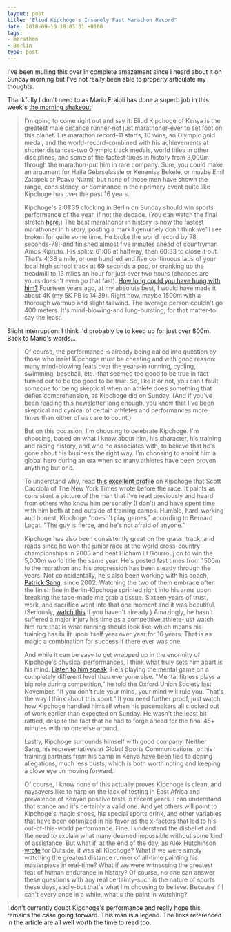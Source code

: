 ```yaml
---
layout: post
title: "Eliud Kipchoge's Insanely Fast Marathon Record"
date: 2018-09-19 18:03:31 +0100
tags:
- marathon
- Berlin
type: post
---
```


I've been mulling this over in complete amazement since I heard about it on Sunday morning but I've not really been able to properly articulate my thoughts.

Thankfully I don't need to as Mario Fraioli has done a superb job in this week's [the morning shakeout](https://mailchi.mp/themorningshakeout/the-morning-shakeout-issue-149):

> I'm going to come right out and say it: Eliud Kipchoge of Kenya is the greatest male distance runner-not just marathoner-ever to set foot on this planet. His marathon record-11 starts, 10 wins, an Olympic gold medal, and the world-record-combined with his achievements at shorter distances-two Olympic track medals, world titles in other disciplines, and some of the fastest times in history from 3,000m through the marathon-put him in rare company. Sure, you could make an argument for Haile Gebrselassie or Kenenisa Bekele, or maybe Emil Zatopek or Paavo Nurmi, but none of those men have shown the range, consistency, or dominance in their primary event quite like Kipchoge has over the past 16 years.
>
> Kipchoge's 2:01:39 clocking in Berlin on Sunday should win sports performance of the year, if not the decade. (You can watch the final stretch [here](https://www.facebook.com/berlinmarathon/videos/249530489042411/).) The best marathoner in history is now the fastest marathoner in history, posting a mark I genuinely don't think we'll see broken for quite some time. He broke the world record by 78 seconds-78!-and finished almost five minutes ahead of countryman Amos Kipruto. His splits: 61:06 at halfway, then 60:33 to close it out. That's 4:38 a mile, or one hundred and five continuous laps of your local high school track at 69 seconds a pop, or cranking up the treadmill to 13 miles an hour for just over two hours (chances are yours doesn't even go that fast). [How long could you have hung with him?](https://twitter.com/Statman_Jon/status/1041268260078071808) Fourteen years ago, at my absolute best, I would have made it about 4K (my 5K PB is 14:39). Right now, maybe 1500m with a thorough warmup and slight tailwind. The average person couldn't go 400 meters. It's mind-blowing-and lung-bursting, for that matter-to say the least.

Slight interruption: I think I'd probably be to keep up for just over 800m. Back to Mario's words...

> Of course, the performance is already being called into question by those who insist Kipchoge must be cheating and with good reason: many mind-blowing feats over the years-in running, cycling, swimming, baseball, etc.-that seemed too good to be true in fact turned out to be too good to be true. So, like it or not, you can't fault someone for being skeptical when an athlete does something that defies comprehension, as Kipchoge did on Sunday. (And if you've been reading this newsletter long enough, you know that I've been skeptical and cynical of certain athletes and performances more times than either of us care to count.)
>
> But on this occasion, I'm choosing to celebrate Kipchoge. I'm choosing, based on what I know about him, his character, his training and racing history, and who he associates with, to believe that he's gone about his business the right way. I'm choosing to anoint him a global hero during an era when so many athletes have been proven anything but one.
>
> To understand why, read [this excellent profile](https://www.nytimes.com/2018/09/14/sports/eliud-kipchoge-marathon.html) on Kipchoge that Scott Cacciola of The New York Times wrote before the race. It paints as consistent a picture of the man that I've read previously and heard from others who know him personally (I don't) and have spent time with him both at and outside of training camps. Humble, hard-working and honest, Kipchoge "doesn't play games," according to Bernard Lagat. "The guy is fierce, and he's not afraid of anyone."
>
> Kipchoge has also been consistently great on the grass, track, and roads since he won the junior race at the world cross-country championships in 2003 and beat Hicham El Gourrouj on to win the 5,000m world title the same year. He's posted fast times from 1500m to the marathon and his progression has been steady through the years. Not coincidentally, he's also been working with his coach, [Patrick Sang](https://spikes.iaaf.org/post/patrick-sang-mastermind), since 2002. Watching the two of them embrace after the finish line in Berlin-Kipchoge sprinted right into his arms upon breaking the tape-made me grab a tissue. Sixteen years of trust, work, and sacrifice went into that one moment and it was beautiful. (Seriously, [watch this](https://youtu.be/N7wha_DYoYs?t=48m) if you haven't already.) Amazingly, he hasn't suffered a major injury his time as a competitive athlete-just watch him run: that is what running should look like-which means his training has built upon itself year over year for 16 years. That is as magic a combination for success if there ever was one.
>
> And while it can be easy to get wrapped up in the enormity of Kipchoge's physical performances, I think what truly sets him apart is his mind. [Listen to him speak](https://www.youtube.com/watch?time_continue=786&v=Tc00mDtzIJU). He's playing the mental game on a completely different level than everyone else. "Mental fitness plays a big role during competition," he told the Oxford Union Society last November. "If you don't rule your mind, your mind will rule you. That's the way I think about this sport." If you need further proof, just watch how Kipchoge handled himself when his pacemakers all clocked out of work earlier than expected on Sunday. He wasn't the least bit rattled, despite the fact that he had to forge ahead for the final 45+ minutes with no one else around.
>
> Lastly, Kipchoge surrounds himself with good company. Neither Sang, his representatives at Global Sports Communications, or his training partners from his camp in Kenya have been tied to doping allegations, much less busts, which is both worth noting and keeping a close eye on moving forward.
>
> Of course, I know none of this actually proves Kipchoge is clean, and naysayers like to harp on the lack of testing in East Africa and prevalence of Kenyan positive tests in recent years. I can understand that stance and it's certainly a valid one. And yet others will point to Kipchoge's magic shoes, his special sports drink, and other variables that have been optimized in his favor as the x-factors that led to his out-of-this-world performance. Fine. I understand the disbelief and the need to explain what many deemed impossible without some kind of assistance. But what if, at the end of the day, as Alex Hutchinson [wrote](https://www.outsideonline.com/2344696/eliud-kipchoge-berlin-marathon-world-record) for Outside, it was all Kipchoge? What if we were simply watching the greatest distance runner of all-time painting his masterpiece in real-time? What if we were witnessing the greatest feat of human endurance in history? Of course, no one can answer these questions with any real certainty-such is the nature of sports these days, sadly-but that's what I'm choosing to believe. Because if I can't every once in a while, what's the point in watching?

I don't currently doubt Kipchoge's performance and really hope this remains the case going forward. This man is a legend. The links referenced in the article are all well worth the time to read too.